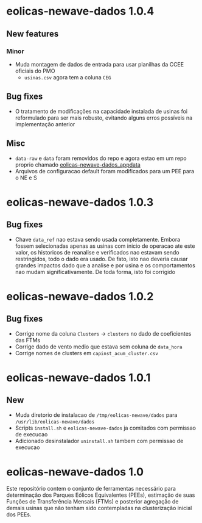 # eolicas-newave-dados 1.0.4

## New features

### Minor

* Muda montagem de dados de entrada para usar planilhas da CCEE oficiais do PMO
  * `usinas.csv` agora tem a coluna `CEG`

## Bug fixes

* O tratamento de modificações na capacidade instalada de usinas foi reformulado para ser mais 
  robusto, evitando alguns erros possíveis na implementação anterior

## Misc

* `data-raw` e `data` foram removidos do repo e agora estao em um repo proprio chamado
  [eolicas-newave-dados_appdata](https://github.com/lkhenayfis/eolicas-newave-dados_appdata)
* Arquivos de configuracao default foram modificados para um PEE para o NE e S

# eolicas-newave-dados 1.0.3

## Bug fixes

* Chave `data_ref` nao estava sendo usada completamente. Embora fossem selecionadas apenas as usinas
  com inicio de operacao ate este valor, os historicos de reanalise e verificados nao estavam sendo
  restringidos, todo o dado era usado. De fato, isto nao deveria causar grandes impactos dado que a
  analise e por usina e os comportamentos nao mudam significativamente. De toda forma, isto foi
  corrigido

# eolicas-newave-dados 1.0.2

## Bug fixes

* Corrige nome da coluna `Clusters` -> `clusters` no dado de coeficientes das FTMs
* Corrige dado de vento medio que estava sem coluna de `data_hora`
* Corrige nomes de clusters em `capinst_acum_cluster.csv`

# eolicas-newave-dados 1.0.1

## New

* Muda diretorio de instalacao de `/tmp/eolicas-newave/dados` para `/usr/lib/eolicas-newave/dados`
* Scripts `install.sh` e `eolicas-newave-dados` ja comitados com permissao de execucao
* Adicionado desinstalador `uninstall.sh` tambem com permissao de execucao

# eolicas-newave-dados 1.0

Este repositório contem o conjunto de ferramentas necessário para determinação dos Parques Eólicos Equivalentes (PEEs), estimação de suas Funções de Transferência Mensais (FTMs) e posterior agregação de demais usinas que não tenham sido contempladas na clusterização inicial dos PEEs.
